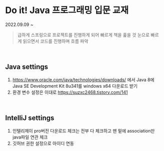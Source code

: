 # Do it! Java 프로그래밍 입문 교재

2022.09.09 ~

> 급하게 스프링으로 프로젝트를 진행하게 되어 빠르게 책을 훑을 것
> 눈으로 빠르게 읽으면서 코드를 진행하며 흐름 파악

<br>

## Java settings

1. https://www.oracle.com/java/technologies/downloads/ 에서 Java 8에 Java SE Development Kit 8u341를 windows x64 다운로드 받기
2. 환경 변수 설정은 이대로 https://suzxc2468.tistory.com/141

<br>

## IntelliJ settings

1. 인텔리제이 pro버전 다운로드 체크는 전부 다 체크하고 맨 밑에 association만 java파일 연관 체크
2. 깃허브 권한 설정으로 아이디 연동